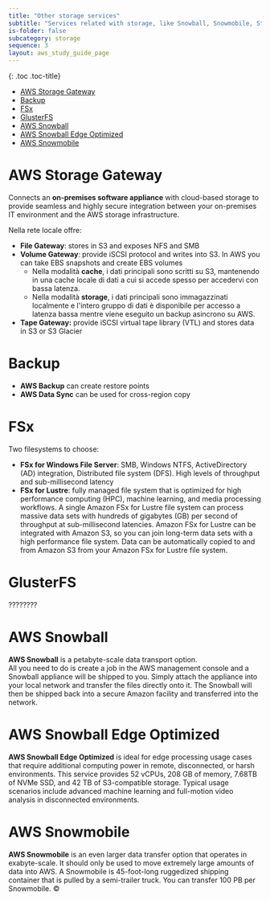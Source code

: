 ```yaml
---
title: "Other storage services"
subtitle: "Services related with storage, like Snowball, Snowmobile, Storage Gateway, AWS Backup..."
is-folder: false
subcategory: storage
sequence: 3
layout: aws_study_guide_page
---
```


{: .toc .toc-title}
- [AWS Storage Gateway](#aws-storage-gateway)
- [Backup](#backup)
- [FSx](#fsx)
- [GlusterFS](#glusterfs)
- [AWS Snowball](#aws-snowball)
- [AWS Snowball Edge Optimized](#aws-snowball-edge-optimized)
- [AWS Snowmobile](#aws-snowmobile)



# AWS Storage Gateway

Connects an **on-premises software appliance** with cloud-based storage to provide seamless and highly secure integration between your on-premises IT environment and the AWS storage infrastructure.

Nella rete locale offre:

* **File Gateway**: stores in S3 and exposes NFS and SMB
* **Volume Gateway**: provide iSCSI protocol and writes into S3. In AWS you can take EBS snapshots and create EBS volumes
  * Nella modalità **cache**, i dati principali sono scritti su S3, mantenendo in una cache locale di dati a cui si accede spesso per accedervi con bassa latenza.
  * Nella modalità **storage**, i dati principali sono immagazzinati localmente e l'intero gruppo di dati è disponibile per accesso a latenza bassa mentre viene eseguito un backup asincrono su AWS.
* **Tape Gateway:** provide iSCSI virtual tape library (VTL) and stores data in S3 or S3 Glacier

# Backup

* **AWS Backup** can create restore points
* **AWS Data Sync** can be used for cross-region copy

# FSx

Two filesystems to choose:

* **FSx for Windows File Server**: SMB, Windows NTFS, ActiveDirectory (AD) integration, Distributed file system (DFS). High levels of throughput and sub-millisecond latency
* **FSx for Lustre**: fully managed file system that is optimized for high performance computing (HPC), machine learning, and media processing workflows. A single Amazon FSx for Lustre file system can process massive data sets with hundreds of gigabytes (GB) per second of throughput at sub-millisecond latencies. Amazon FSx for Lustre can be integrated with Amazon S3, so you can join long-term data sets with a high performance file system. Data can be automatically copied to and from Amazon S3 from your Amazon FSx for Lustre file system.

# GlusterFS

????????

# AWS Snowball

**AWS Snowball** is a petabyte-scale data transport option.\
All you need to do is create a job in the AWS management console and a Snowball appliance will be shipped to you. Simply attach the appliance into your local network and transfer the files directly onto it. The Snowball will then be shipped back into a secure Amazon facility and transferred into the network.

# AWS Snowball Edge Optimized

**AWS Snowball Edge Optimized** is ideal for edge processing usage cases that require additional computing power in remote, disconnected, or harsh environments. This service provides 52 vCPUs, 208 GB of memory, 7.68TB of NVMe SSD, and 42 TB of S3-compatible storage. Typical usage scenarios include advanced machine learning and full-motion video analysis in disconnected environments.

# AWS Snowmobile

**AWS Snowmobile** is an even larger data transfer option that operates in exabyte-scale. It should only be used to move extremely large amounts of data into AWS. A Snowmobile is 45-foot-long ruggedized shipping container that is pulled by a semi-trailer truck. You can transfer 100 PB per Snowmobile. ©
